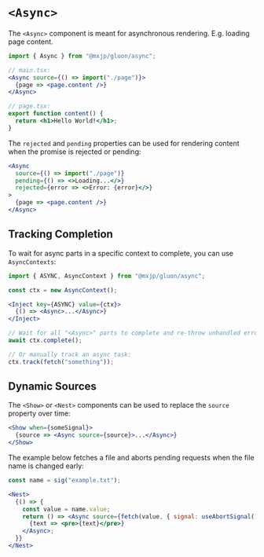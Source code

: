 # `<Async>`
The `<Async>` component is meant for asynchronous rendering. E.g. loading page content.
```jsx
import { Async } from "@mxjp/gluon/async";

// main.tsx:
<Async source={() => import("./page")}>
  {page => <page.content />}
</Async>

// page.tsx:
export function content() {
  return <h1>Hello World!</h1>;
}
```

The `rejected` and `pending` properties can be used for rendering content when the promise is rejected or pending:
```jsx
<Async
  source={() => import("./page")}
  pending={() => <>Loading...</>}
  rejected={error => <>Error: {error}</>}
>
  {page => <page.content />}
</Async>
```

## Tracking Completion
To wait for async parts in a specific context to complete, you can use `AsyncContexts`:
```jsx
import { ASYNC, AsyncContext } from "@mxjp/gluon/async";

const ctx = new AsyncContext();

<Inject key={ASYNC} value={ctx}>
  {() => <Async>...</Async>}
</Inject>

// Wait for all "<Async>" parts to complete and re-throw unhandled errors:
await ctx.complete();

// Or manually track an async task:
ctx.track(fetch("something"));
```

## Dynamic Sources
The `<Show>` or `<Nest>` components can be used to replace the `source` property over time:
```jsx
<Show when={someSignal}>
  {source => <Async source={source}>...</Async>}
</Show>
```

The example below fetches a file and aborts pending requests when the file name is changed early:
```jsx
const name = sig("example.txt");

<Nest>
  {() => {
    const value = name.value;
    return () => <Async source={fetch(value, { signal: useAbortSignal() }).then(r => r.text())}>
      {text => <pre>{text}</pre>}
    </Async>;
  }}
</Nest>
```

